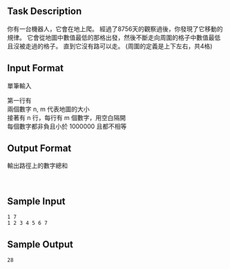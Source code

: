 ## Task Description

你有一台機器人，它會在地上爬。
經過了8756天的觀察過後，你發現了它移動的規律。
它會從地圖中數值最低的那格出發，然後不斷走向周圍的格子中數值最低且沒被走過的格子。
直到它沒有路可以走。
(周圍的定義是上下左右，共4格)

## Input Format

<p>單筆輸入</p>
<p>第一行有<br>兩個數字 n, m 代表地圖的大小<br>接著有 n 行，每行有 m 個數字，用空白隔開<br>每個數字都非負且小於 1000000 且都不相等</p>

## Output Format

<p>輸出路徑上的數字總和</p>
<p>&nbsp;</p>

## Sample Input

    1 7
    1 2 3 4 5 6 7

## Sample Output

    28